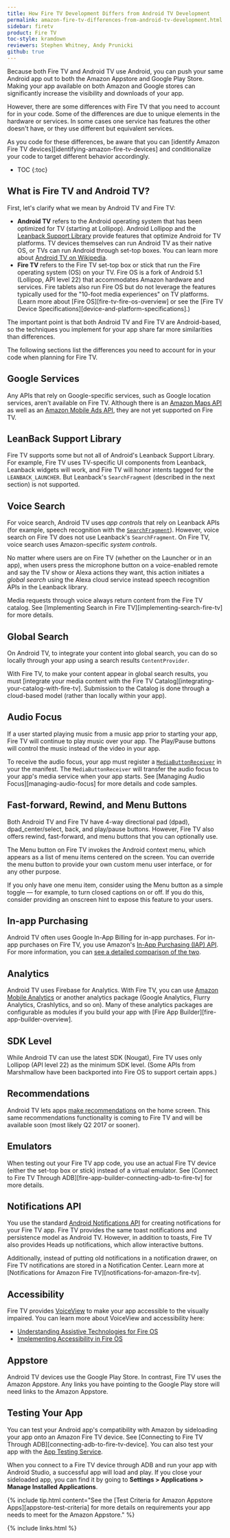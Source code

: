 ```yaml
---
title: How Fire TV Development Differs from Android TV Development
permalink: amazon-fire-tv-differences-from-android-tv-development.html
sidebar: firetv
product: Fire TV
toc-style: kramdown
reviewers: Stephen Whitney, Andy Prunicki
github: true
---
```


Because both Fire TV and Android TV use Android, you can push your same Android app out to both the Amazon Appstore and Google Play Store. Making your app available on both Amazon and Google stores can significantly increase the visibility and downloads of your app.

However, there are some differences with Fire TV that you need to account for in your code. Some of the differences are due to unique elements in the hardware or services. In some cases one service has features the other doesn't have, or they use different but equivalent services.

As you code for these differences, be aware that you can [identify Amazon Fire TV devices][identifying-amazon-fire-tv-devices] and conditionalize your code to target different behavior accordingly.

* TOC
{:toc}

## What is Fire TV and Android TV?

First, let's clarify what we mean by Android TV and Fire TV:

* **Android TV** refers to the Android operating system that has been optimized for TV (starting at Lollipop). Android Lollipop and the [Leanback Support Library][leanback] provide features that optimize Android for TV platforms. TV devices themselves can run Android TV as their native OS, or TVs can run Android through set-top boxes. You can learn more about [Android TV on Wikipedia](https://en.wikipedia.org/wiki/Android_TV).
* **Fire TV** refers to the Fire TV set-top box or stick that run the Fire operating system (OS) on your TV. Fire OS is a fork of Android 5.1 (Lollipop, API level 22) that accommodates Amazon hardware and services. Fire tablets also run Fire OS but do not leverage the features typically used for the "10-foot media experiences" on TV platforms. (Learn more about [Fire OS][fire-tv-fire-os-overview] or see the [Fire TV Device Specifications][device-and-platform-specifications].)

The important point is that both Android TV and Fire TV are Android-based, so the techniques you implement for your app share far more similarities than differences.

The following sections list the differences you need to account for in your code when planning for Fire TV.

## Google Services

Any APIs that rely on Google-specific services, such as Google location services, aren't available on Fire TV. Although there is an [Amazon Maps API](https://developer.amazon.com/public/apis/experience/maps) as well as an [Amazon Mobile Ads API](https://developer.amazon.com/public/apis/earn/mobile-ads), they are not yet supported on Fire TV.

## LeanBack Support Library

Fire TV supports some but not all of Android's Leanback Support Library. For example, Fire TV uses TV-specific UI components from Leanback, Leanback widgets will work, and Fire TV will honor intents tagged for the `LEANBACK_LAUNCHER`. But Leanback's `SearchFragment` (described in the next section) is not supported.

## Voice Search

For voice search, Android TV uses *app controls* that rely on Leanback APIs (for example, speech recognition with the [`SearchFragment`][searchfragment]). However, voice search on Fire TV does not use Leanback's `SearchFragment`. On Fire TV, voice search uses Amazon-specific *system controls*.

No matter where users are on Fire TV (whether on the Launcher or in an app), when users press the microphone button on a voice-enabled remote and say the TV show or Alexa actions they want, this action initiates a *global search* using the Alexa cloud service instead speech recognition APIs in the Leanback library.

Media requests through voice always return content from the Fire TV catalog. See [Implementing Search in Fire TV][implementing-search-fire-tv] for more details.

## Global Search

On Android TV, to integrate your content into global search, you can do so locally through your app using a search results `ContentProvider`.

With Fire TV, to make your content appear in global search results, you must [integrate your media content with the Fire TV Catalog][integrating-your-catalog-with-fire-tv]. Submission to the Catalog is done through a cloud-based model (rather than locally within your app).

## Audio Focus

If a user started playing music from a music app prior to starting your app, Fire TV will continue to play music over your app. The Play/Pause buttons will control the music instead of the video in your app.

To receive the audio focus, your app must register a [`MediaButtonReceiver`][1] in your the manifest. The `MediaButtonReceiver` will transfer the audio focus to your app's media service when your app starts. See [Managing Audio Focus][managing-audio-focus] for more details and code samples.

## Fast-forward, Rewind, and Menu Buttons

Both Android TV and Fire TV have 4-way directional pad (dpad), dpad_center/select, back, and play/pause buttons. However, Fire TV also offers rewind, fast-forward, and menu buttons that you can optionally use.

The Menu button on Fire TV invokes the Android context menu, which appears as a list of menu items centered on the screen. You can override the menu button to provide your own custom menu user interface, or for any other purpose. 

If you only have one menu item, consider using the Menu button as a simple toggle &mdash; for example, to turn closed captions on or off. If you do this, consider providing an onscreen hint to expose this feature to your users.

## In-app Purchasing

Android TV often uses Google In-App Billing for in-app purchases. For in-app purchases on Fire TV, you use Amazon's [In-App Purchasing (IAP) API](https://developer.amazon.com/public/apis/earn/in-app-purchasing). For more information, you can [see a detailed comparison of the two](https://developer.amazon.com/public/apis/earn/in-app-purchasing/docs-v2/migrating-from-googles-iab-to-amazons-iap).

## Analytics

Android TV uses Firebase for Analytics. With Fire TV, you can use [Amazon Mobile Analytics](https://aws.amazon.com/mobileanalytics/) or another analytics package (Google Analytics, Flurry Analytics, Crashlytics, and so on). Many of these analytics packages are configurable as modules if you build your app with [Fire App Builder][fire-app-builder-overview].

## SDK Level

While Android TV can use the latest SDK (Nougat), Fire TV uses only Lollipop (API level 22) as the minimum SDK level. (Some APIs from Marshmallow have been backported into Fire OS to support certain apps.)

## Recommendations

Android TV lets apps [make recommendations](https://developer.android.com/training/tv/discovery/recommendations.html) on the home screen. This same recommendations functionality is coming to Fire TV and will be available soon (most likely Q2 2017 or sooner).

## Emulators

When testing out your Fire TV app code, you use an actual Fire TV device (either the set-top box or stick) instead of a virtual emulator. See [Connect to Fire TV Through ADB][fire-app-builder-connecting-adb-to-fire-tv] for more details.

## Notifications API

You use the standard [Android Notifications API](http://developer.android.com/reference/android/app/Notification.html) for creating notifications for your Fire TV app. Fire TV provides the same toast notifications and persistence model as Android TV. However, in addition to toasts, Fire TV also provides Heads up notifications, which allow interactive buttons.

Additionally, instead of putting old notifications in a notification drawer, on Fire TV notifications are stored in a Notification Center. Learn more at [Notifications for Amazon Fire TV][notifications-for-amazon-fire-tv].

## Accessibility 

Fire TV provides [VoiceView](https://www.amazon.com/b?node=14100715011) to make your app accessible to the visually impaired. You can learn more about VoiceView and accessibility here: 
 
*  [Understanding Assistive Technologies for Fire OS](https://developer.amazon.com/appsandservices/solutions/platforms/fire-os/docs/implementing-accessibility-in-fireos) 
*  [Implementing Accessibility in Fire OS](https://developer.amazon.com/appsandservices/solutions/platforms/fire-os/docs/implementing-accessibility-in-fireos)

## Appstore 

Android TV devices use the Google Play Store. In contrast, Fire TV uses the Amazon Appstore. Any links you have pointing to the Google Play store will need links to the Amazon Appstore.

## Testing Your App

You can test your Android app's compatibility with Amazon by sideloading your app onto an Amazon Fire TV device. See [Connecting to Fire TV Through ADB][connecting-adb-to-fire-tv-device]. You can also test your app with the [App Testing Service][app-test].

When you connect to a Fire TV device through ADB and run your app with Android Studio, a successful app will load and play. If you close your sideloaded app, you can find it by going to **Settings > Applications > Manage Installed Applications**.

{% include tip.html content="See the [Test Criteria for Amazon Appstore Apps][appstore-test-criteria] for more details on requirements your app needs to meet for the Amazon Appstore." %}

[leanback]: https://developer.android.com/reference/android/support/v17/leanback/package-summary.html
[searchfragment]: https://developer.android.com/reference/android/support/v17/leanback/app/SearchFragment.html
[app-test]: https://developer.amazon.com/app-testing-service

{% include links.html %}

[1]: https://developer.android.com/reference/android/support/v4/media/session/MediaButtonReceiver.html